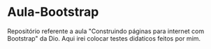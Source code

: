 # Aula-Bootstrap
Repositório referente a aula "Construindo páginas para internet com Bootstrap" da Dio.
Aqui irei colocar testes didaticos feitos por mim.
